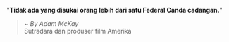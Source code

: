"**Tidak ada yang disukai orang lebih dari satu Federal Canda cadangan.**"

> ~ _By Adam McKay_  
Sutradara dan produser film Amerika
